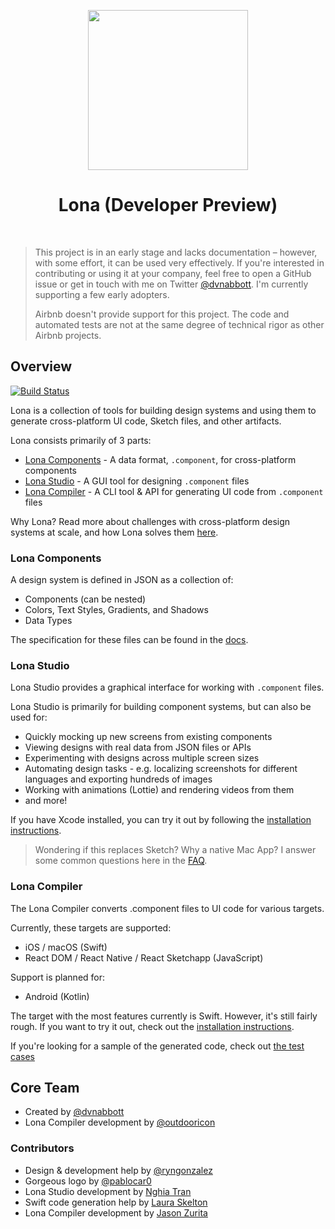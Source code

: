 <p align="center">
  <img src="studio/LonaStudio/Assets.xcassets/AppIcon.appiconset/icon_256x256@2x.png" width="256" height="256" />
</p>

<h1 align="center">Lona (Developer Preview)</h1>

<br />

> This project is in an early stage and lacks documentation – however, with some effort, it can be used very effectively. If you're interested in contributing or using it at your company, feel free to open a GitHub issue or get in touch with me on Twitter [@dvnabbott](https://twitter.com/dvnabbott). I'm currently supporting a few early adopters.
>
> Airbnb doesn't provide support for this project. The code and automated tests are not at the same degree of technical rigor as other Airbnb projects.

## Overview

[![Build Status](https://travis-ci.org/airbnb/Lona.svg?branch=master)](https://travis-ci.org/airbnb/Lona)

Lona is a collection of tools for building design systems and using them to generate cross-platform UI code, Sketch files, and other artifacts.

Lona consists primarily of 3 parts:

- [Lona Components](#lona-components) - A data format, `.component`, for cross-platform components
- [Lona Studio](#lona-studio) - A GUI tool for designing `.component` files
- [Lona Compiler](#lona-compiler) - A CLI tool & API for generating UI code from `.component` files

Why Lona? Read more about challenges with cross-platform design systems at scale, and how Lona solves them [here](./docs/overview/background.md).

### Lona Components

A design system is defined in JSON as a collection of:

- Components (can be nested)
- Colors, Text Styles, Gradients, and Shadows
- Data Types

The specification for these files can be found in the [docs](./docs/file-formats/README.md).

### Lona Studio

Lona Studio provides a graphical interface for working with `.component` files.

Lona Studio is primarily for building component systems, but can also be used for:

- Quickly mocking up new screens from existing components
- Viewing designs with real data from JSON files or APIs
- Experimenting with designs across multiple screen sizes
- Automating design tasks - e.g. localizing screenshots for different languages and exporting hundreds of images
- Working with animations (Lottie) and rendering videos from them
- and more!

If you have Xcode installed, you can try it out by following the [installation instructions](./studio/README.md).

> Wondering if this replaces Sketch? Why a native Mac App? I answer some common questions here in the [FAQ](./docs/overview/faq.md).

### Lona Compiler

The Lona Compiler converts .component files to UI code for various targets.

Currently, these targets are supported:

- iOS / macOS (Swift)
- React DOM / React Native / React Sketchapp (JavaScript)

Support is planned for:

- Android (Kotlin)

The target with the most features currently is Swift. However, it's still fairly rough. If you want to try it out, check out the [installation instructions](./compiler/core/README.md).

If you're looking for a sample of the generated code, check out [the test cases](./examples/generated/test)

## Core Team

- Created by [@dvnabbott](https://twitter.com/dvnabbott)
- Lona Compiler development by [@outdooricon](https://github.com/outdooricon)

### Contributors

- Design & development help by [@ryngonzalez](https://twitter.com/ryngonzalez)
- Gorgeous logo by [@pablocar0](https://twitter.com/pablocar0)
- Lona Studio development by [Nghia Tran](https://github.com/NghiaTranUIT)
- Swift code generation help by [Laura Skelton](https://twitter.com/skelovenko)
- Lona Compiler development by [Jason Zurita](https://twitter.com/jasonalexzurita)
